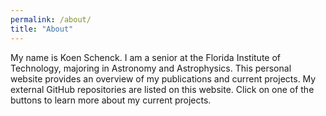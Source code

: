 ```yaml
---
permalink: /about/
title: "About"
---
```


My name is Koen Schenck. I am a senior at the Florida Institute of Technology, majoring in Astronomy and Astrophysics. This personal website provides an overview of my publications and current projects. My external GitHub repositories are listed on this website. Click on one of the buttons to learn more about my current projects. 
